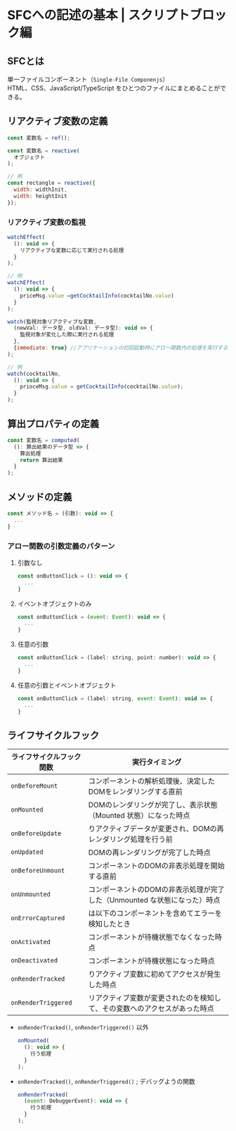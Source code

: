# SFCへの記述の基本 | スクリプトブロック編

## SFCとは

単一ファイルコンポーネント（`Single-File Componenjs`）  
HTML、CSS、JavaScript/TypeScript をひとつのファイルにまとめることができる。

## リアクティブ変数の定義

```js
const 変数名 = ref();
```

```js
const 変数名 = reactive(
  オブジェクト
);

// 例
const rectangle = reactive({
  width: widthInit,
  width: heightInit
});
```

### リアクティブ変数の監視

```js
watchEffect(
  (): void => {
    リアクティブな変数に応じて実行される処理
  }
);

// 例
watchEffect(
  (): void => {
    priceMsg.value =getCocktailInfo(cocktailNo.value)
  }
);
```

```js
watch(監視対象リアクティブな変数,
  (newVal: データ型, oldVal: データ型): void => {
    監視対象が変化した際に実行される処理
  },
  {immediate: true} //アプリケーションの初回起動時にアロー関数内の処理を実行するか
);

// 例
watch(cocktailNo,
  (): void => {
    prioceMsg.value = getCocktailInfo(cocktailNo.value);
  }
);
```

## 算出プロパティの定義

```js
const 変数名 = computed(
  (): 算出結果のデータ型 => {
    算出処理
    return 算出結果
  }
);
```

## メソッドの定義

```js
const メソッド名 = (引数): void => {
  ...
}
```

### アロー関数の引数定義のパターン

1. 引数なし

    ```js
    const onButtonClick = (): void => {
      ...
    }
    ```

2. イベントオブジェクトのみ

    ```js
    const onButtonClick = (event: Event): void => {
      ...
    }
    ```

3. 任意の引数

    ```js
    const onButtonClick = (label: string, point: number): void => {
      ...
    }
    ```

4. 任意の引数とイベントオブジェクト

    ```js
    const onButtonClick = (label: string, event: Event): void => {
      ...
    }
    ```

## ライフサイクルフック

| ライフサイクルフック関数 | 実行タイミング                                                             |
| ------------------------ | -------------------------------------------------------------------------- |
| `onBeforeMount`          | コンポーネントの解析処理後、決定したDOMをレンダリングする直前              |
| `onMounted`              | DOMのレンダリングが完了し、表示状態（Mounted 状態）になった時点            |
| `onBeforeUpdate`         | りアクティブデータが変更され、DOMの再レンダリング処理を行う前              |
| `onUpdated`              | DOMの再レンダリングが完了した時点                                          |
| `onBeforeUnmount`        | コンポーネントのDOMの非表示処理を開始する直前                              |
| `onUnmounted`            | コンポーネントのDOMの非表示処理が完了した（Unmounted な状態になった）時点  |
| `onErrorCaptured`        | は以下のコンポーネントを含めてエラーを検知したとき                         |
| `onActivated`            | コンポーネントが待機状態でなくなった時点                                   |
| `onDeactivated`          | コンポーネントが待機状態になった時点                                       |
| `onRenderTracked`        | りアクティブ変数に初めてアクセスが発生した時点                             |
| `onRenderTriggered`      | リアクティブ変数が変更されたのを検知して、その変数へのアクセスがあった時点 |

- `onRenderTracked()`, `onRenderTriggered()` 以外

  ```js
  onMounted(
    (): void => {
      行う処理
    }
  );
  ```

- `onRenderTracked()`, `onRenderTriggered()` ; デバッグようの関数

  ```js
  onRenderTracked(
    (event: DebuggerEvent): void => {
      行う処理
    }
  );
  ```
